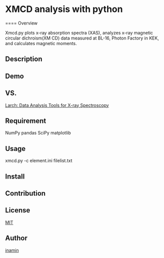 # XMCD analysis with python
====
Overview

Xmcd.py plots x-ray absorption spectra (XAS), analyzes x-ray magnetic circular dichroism(XM
CD) data measured at BL-16, Photon Factory in KEK, and calculates magnetic moments.

## Description

## Demo

## VS.

[Larch: Data Analysis Tools for X-ray Spectroscopy](https://github.com/xraypy/xraylarch)

## Requirement
NumPy
pandas
SciPy
matplotlib

## Usage
xmcd.py -c element.ini filelist.txt

## Install

## Contribution

## License

[MIT](https://opensource.org/licenses/mit-license.php)

## Author

[inamin](https://github.com/inamin)

